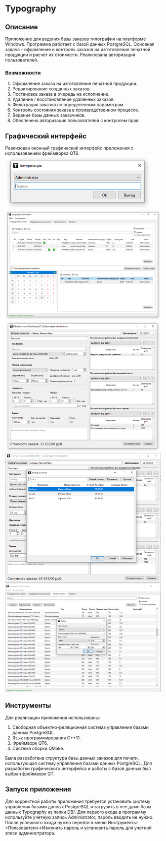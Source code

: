 # Typography
## Описание
Приложение для ведения базы заказов типографии на платформе Windows.
Программа работает с базой данных PostgreSQL. 
Основная задача - оформление и контроль заказов на изготовление печатной продукции и расчет их стоимости.
Реализована авторизация пользователей.
### Возможности
1. Оформление заказа на изготовление печатной продукции.
2. Редактирование созданных заказов.
3. Постановка заказа в очередь на исполнение.
4. Удаление / восстановление удаленных заказов.
5. Фильтрация заказов по определенным параметрам.
6. Контроль состояния заказа в производственном процессе.
7. Ведение базы данных заказчиков.
8. Обеспечена авторизация пользователей с контролем прав.
## Графический интерфейс
Реализован оконный графический интерфейс приложения с использованием фреймворка QT6.
![Alt text](https://github.com/a-schus/Typography/blob/main/media/2023-09-29_13-42-25.png?raw=true)
![Alt text](https://github.com/a-schus/Typography/blob/main/media/2023-09-29_13-39-20.png?raw=true)
![Alt text](https://github.com/a-schus/Typography/blob/main/media/2023-09-29_13-40-03.png?raw=true)
![Alt text](https://github.com/a-schus/Typography/blob/main/media/2023-09-29_13-40-40.png?raw=true)
![Alt text](https://github.com/a-schus/Typography/blob/main/media/2023-09-29_13-41-48.png?raw=true)
## Инструменты
Для реализации приложения использованы: 
1. Свободная объектно-реляционная система управления базами данных PostgreSQL.
2. Язык программирования C++11.
3. Фреймворк QT6.
4. Система сборки QMake.

Была разработана структура базы данных заказов для печати, использующая систему управления базами данных PostgreSQL.
Для разработки графического интерфейса и работы с базой данных был выбран фреймворк QT.

## Запуск приложения
Для корректной работы приложения требуется установить систему управления базами данных PostgreSQL и загрузить в нее дамп базы данных Typography из папки DB/.
Для первого входа в программу используйте учетную запись Administrator, пароль вводить не нужно. После успешного входа нужно перейти в меню Инструменты->Пользователи->Изменить пароль и установить пароль для учетной зписи администратора.
